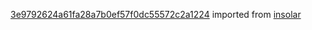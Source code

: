 [3e9792624a61fa28a7b0ef57f0dc55572c2a1224](https://github.com/insolar/insolar/commit/3e9792624a61fa28a7b0ef57f0dc55572c2a1224) imported from [insolar](https://github.com/insolar/insolar)

